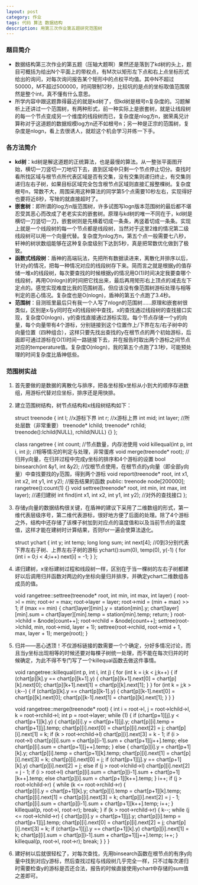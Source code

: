 ```yaml
---
layout: post
category: 作业
tags: 代码 算法 数据结构
description: 用第三次作业第五题研究范围树
---
```


### 题目简介

  * 数据结构第三次作业的第五题（压轴大题啊）果然还是落到了kd树的头上，题目可概括为给出N个平面上的带权点，有M次以矩形左下点和右上点坐标形式给出的询问，对每次询问报告某个矩形中的点权平均值。其中N不超过50000，M不超过500000，时间限制12秒，比较坑的是点的坐标取值范围居然是整个int，真不懂有什么意思。
  * 所学内容中跟这题靠得最近的就是kd树了，但kd树是根号n复杂度的。习题解析上还讲过一个范围树，有两种形式，前一种实际上是嵌套树，就是让线段树的每一个节点变成另一个维度的线段树而已，复杂度是nlog方n，据荣禹兄计算称对于这道题的数据规模log方n还不如根号n；另一种是正宗的范围树，复杂度是nlogn，看上去很诱人，就趁这个机会学习并练一下手。

### 各方法简介

  * **kd树**：kd树是解这道题的正统算法，也是最慢的算法。从一整张平面图开始，横切一刀竖切一刀地切下去，直到区域中只剩一个节点停止切分。查找时看所找区域与根节点所代表区域是否有交集，没有交集则递归终止，有交集则递归左右子树，如果目标区域完全包含根节点区域则直接汇报整棵树。复杂度根号n，常数不大，周围采用这种算法的同学第5个点需要10秒左右，实现得好也要将近8秒，写矬的就直接超时了。
  * **嵌套树**：即所谓的log方n版范围树，许多试图写logn版本范围树的最后都不堪忍受其恶心而改成了老老实实的嵌套树。原理与kd树的唯一不同在于，kd树是横切一刀竖切一刀，嵌套树则是先横着切成一条条，再竖着切成一条条。实现上就是一个线段树的每一个节点都是线段树，当然对于这里2维的情况第二级线段树可以用一个向量代替。复杂度为nlog方n，第五个点一般需要七八秒，轩神的树状数组能够在这种复杂度级别下达到5秒，真是把常数优化做到了极致。
  * **函数式线段树**：盾神的高端玩法，先把所有数据读进来，离散化并排序以后，针对y的情况，把每一种情况对应的线段树存下来。简而言之就是根据y的值存储一堆x的线段树，每次要查找的时候根据y的情况用O(1)时间决定我要查哪个线段树，再用O(nlogn)的时间把它找出来，最后再用矩形右上顶点的减去左下定点的。感觉实现难度比我的范围树高，但应该没有像范围树游标处理与相等判定的恶心情况。复杂度也是O(nlogn)，盾神的第五个点跑了3.4秒。
  * **范围树**：目测班里最后只有我一个人写了nlogn的范围树……原理和嵌套树很类似，区别是x与y同时在x的线段树中查找，x的查找通过线段树的查找接口实现，复杂度O(nlogn)，y的查找直接通过游标实现。每个节点存储一个y的向量，每个向量带有4个游标，分别链接到这个位置作上/下界在左/右子树中的向量位置（四种组合），这样只要先找出查找的y在根节点的两个初始游标，后面即可通过游标在O(1)时间一路链接下去，并在报告时取出两个游标之间节点对应的temperature值。复杂度O(nlogn)，我的第五个点跑了3.1秒，可能预处理的时间复杂度比盾神低些。

### 范围树实战

  1. 首先要做的是数据的离散化与排序，把各坐标按x坐标从小到大的顺序存进数组，用游标代替对应坐标，排序还是用快排。
  2. 建立范围树结构，树节点结构和x线段树结构如下：

		struct treenode
		{
			int l;     //x游标下界
			int r;      //x游标上界
			int mid;
			int layer;     //所处层数（非常重要）
			treenode* lchild;
			treenode* rchild;
			treenode():lchild(NULL), rchild(NULL) {}
		};
	
		class rangetree
		{
			int count;       //节点数量，内存池使用
			void killequal(int p, int i, int j);   //相等情况的判定与处理，非常蛋疼
			void merge(treenode* root);    //归并y向量，在归并过程中完成y坐标的排序和4个游标的设置
			bool binsearch(int &y1, int &y2);  //仅根节点使用，在根节点的y向量（即全部y向量）中查找要找的y范围，得到两个游标
			void report(treenode* root, int x1, int x2, int y1, int y2);  //报告结果的函数
			public:
			treenode node[200000];
			rangetree():count(1) {}
			void settree(treenode* root, int min, int max, int layer);  //递归建树
			int find(int x1, int x2, int y1, int y2);  //对外的查找接口
		};


  3. 存储y向量的数据结构很关键，在盾神的建议下采用了二维数组的形式，第一维代表层级序号，第二维代表游标，很好地方便了后面的处理。除了4个游标之外，结构中还存储了该棵子树加到对应点的温度值和以及当前节点的温度值，这样才能在建树时计算结果，否则for一遍会使算法退化。
		
		struct ychart
		{
			int y;
			int temp;
			long long sum;
			int next[4];        //0到3分别代表下界左右子树、上界左右子树的游标
			ychart():sum(0), temp(0), y(-1) 
			{
				for (int i = 0;i < 4;i++)
					next[i] = -1;
			}
		};

  4. 递归建树，x坐标建树过程和线段树一样，区别在于当一棵树的左右子树都建好以后调用归并函数对两边的y坐标向量归并排序，并确定ychart二维数组各成员的值。

		void rangetree::settree(treenode* root, int min, int max, int layer)
		{
			root->l = min;
			root->r = max;
			root->layer = layer;
			root->mid = (min + max) >> 1;
			if (max == min)
			{
				chart[layer][min].y = station[min].y;
				chart[layer][min].sum = chart[layer][min].temp = station[min].temp;
				return;
			}
			root->lchild = &node[count++];
			root->rchild = &node[count++];
			settree(root->lchild, min, root->mid, layer + 1);
			settree(root->rchild, root->mid + 1, max, layer + 1);
			merge(root);
		}

  5. 归并——恶心透顶！不仅游标链接的数需要一个个确定，分好多情况讨论，而且当y坐标出现相等的时候还要对每棵子树统一处理，而不能在每次归并的时候确定，为此不得不专门写了一个killequal函数去做这件事情。

		void rangetree::killequal(int p, int i, int j)
		{
			for (int k = i;k < j;k++)
			{
				if (chart[p][k].y == chart[p][k+1].y)
				{
					chart[p][k+1].next[0] = chart[p][k].next[0];
					chart[p][k+1].next[1] = chart[p][k].next[1];
				}
			}
			for (int k = j;k > i;k--)
			{
				if (chart[p][k].y == chart[p][k-1].y)
				{
					chart[p][k-1].next[0] = chart[p][k].next[0];
					chart[p][k-1].next[1] = chart[p][k].next[1];
				}
			}
		}

		void rangetree::merge(treenode* root)
		{
			int i = root->l, j = root->lchild->l, k = root->rchild->l;
			int p = root->layer;
			while (1)
			{
				if (chart[p+1][j].y < chart[p+1][k].y)
				{
					chart[p][i].y = chart[p+1][j].y;
					chart[p][i].temp = chart[p+1][j].temp;
					chart[p][i].next[0] = chart[p][i].next[2] = j;
					chart[p][i].next[1] = k;
					if (k > root->rchild->l)
						chart[p][i].next[3] = k - 1;
					if (i > root->l)
						chart[p][i].sum = chart[p][i-1].sum + chart[p+1][j++].temp;
					else chart[p][i].sum = chart[p+1][j++].temp;
				}
				else
				{
					chart[p][i].y = chart[p+1][k].y;
					chart[p][i].temp = chart[p+1][k].temp;
					chart[p][i].next[1] = chart[p][i].next[3] = k;
					chart[p][i].next[0] = j;
					if (chart[p+1][j].y == chart[p+1][k].y)
						chart[p][i].next[2] = j;
					else if (j > root->lchild->l)
						chart[p][i].next[2] = j - 1;
					if (i > root->l)
						chart[p][i].sum = chart[p][i-1].sum + chart[p+1][k++].temp;
					else chart[p][i].sum = chart[p+1][k++].temp;
				}
				i++;
				if (j > root->lchild->r)
				{
					while (k <= root->rchild->r)
					{			
						chart[p][i].y = chart[p+1][k].y;
						chart[p][i].temp = chart[p+1][k].temp;
						chart[p][i].next[1] = chart[p][i].next[3] = k;
						chart[p][i].next[2] = j - 1;
						chart[p][i].sum = chart[p][i-1].sum + chart[p+1][k++].temp;
						i++;
					}
					killequal(p, root->l, root->r);
					break;
				}
				if (k > root->rchild->r)
				{
					k--;
					while (j <= root->lchild->r)
					{
						chart[p][i].y = chart[p+1][j].y;
						chart[p][i].temp = chart[p+1][j].temp;
						chart[p][i].next[0] = chart[p][i].next[2] = j;
						chart[p][i].next[3] = k;
						if (chart[p+1][j].y == chart[p+1][k].y)
							chart[p][i].next[1] = k;
						chart[p][i].sum = chart[p][i-1].sum + chart[p+1][j++].temp;
						i++;
					}
					killequal(p, root->l, root->r);
					break;
				}
			}
		}

  5. 建好树以后就很轻松了，对每次查找，先用binsearch函数在根节点的有序y向量中找到对应y游标，然后查找过程与线段树几乎完全一样，只不过每次递归时需要检查y的游标是否还合法，报告的时候直接使用ychart中存储的sum值之差即可。



